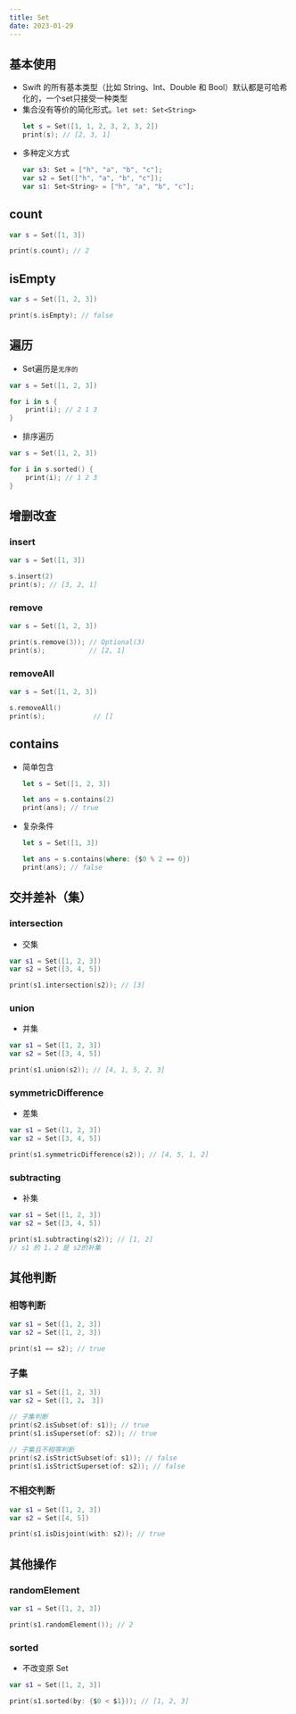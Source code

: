 ```yaml
---
title: Set
date: 2023-01-29
---
```

## 基本使用
* Swift 的所有基本类型（比如 String、Int、Double 和 Bool）默认都是可哈希化的，一个set只接受一种类型
* 集合没有等价的简化形式。`let set: Set<String>`
    ```swift
    let s = Set([1, 1, 2, 3, 2, 3, 2])
    print(s); // [2, 3, 1]
    ```
* 多种定义方式
    ```swift
    var s3: Set = ["h", "a", "b", "c"];
    var s2 = Set(["h", "a", "b", "c"]);
    var s1: Set<String> = ["h", "a", "b", "c"];
    ```
## count
```swift
var s = Set([1, 3])

print(s.count); // 2
```
## isEmpty
```swift
var s = Set([1, 2, 3])

print(s.isEmpty); // false
```
## 遍历
* Set遍历是`无序的`
```swift
var s = Set([1, 2, 3])

for i in s {
    print(i); // 2 1 3
}
```
* 排序遍历
```swift
var s = Set([1, 2, 3])

for i in s.sorted() {
    print(i); // 1 2 3
}
```
## 增删改查
### insert
```swift
var s = Set([1, 3])

s.insert(2)
print(s); // [3, 2, 1]
```
### remove
```swift
var s = Set([1, 2, 3])

print(s.remove(3)); // Optional(3)
print(s);           // [2, 1]
```
### removeAll
```swift
var s = Set([1, 2, 3])

s.removeAll()
print(s);            // []
```
## contains
* 简单包含
    ```swift
    let s = Set([1, 2, 3])

    let ans = s.contains(2)
    print(ans); // true
    ```
* 复杂条件
    ```swift
    let s = Set([1, 3])

    let ans = s.contains(where: {$0 % 2 == 0})
    print(ans); // false
    ```
## 交并差补（集）
### intersection
* 交集
```swift
var s1 = Set([1, 2, 3])
var s2 = Set([3, 4, 5])

print(s1.intersection(s2)); // [3]
```
### union
* 并集
```swift
var s1 = Set([1, 2, 3])
var s2 = Set([3, 4, 5])

print(s1.union(s2)); // [4, 1, 5, 2, 3]
```
### symmetricDifference
* 差集
```swift
var s1 = Set([1, 2, 3])
var s2 = Set([3, 4, 5])

print(s1.symmetricDifference(s2)); // [4, 5, 1, 2]
```
### subtracting
* 补集
```swift
var s1 = Set([1, 2, 3])
var s2 = Set([3, 4, 5])

print(s1.subtracting(s2)); // [1, 2]
// s1 的 1，2 是 s2的补集
```
## 其他判断
### 相等判断
```swift
var s1 = Set([1, 2, 3])
var s2 = Set([1, 2, 3])

print(s1 == s2); // true
```
### 子集
```swift
var s1 = Set([1, 2, 3])
var s2 = Set([1, 2， 3])

// 子集判断
print(s2.isSubset(of: s1)); // true
print(s1.isSuperset(of: s2)); // true

// 子集且不相等判断
print(s2.isStrictSubset(of: s1)); // false
print(s1.isStrictSuperset(of: s2)); // false
```
### 不相交判断
```swift
var s1 = Set([1, 2, 3])
var s2 = Set([4, 5])

print(s1.isDisjoint(with: s2)); // true
```
## 其他操作
### randomElement
```swift
var s1 = Set([1, 2, 3])

print(s1.randomElement()); // 2
```
### sorted
* 不改变原 Set
```swift
var s1 = Set([1, 2, 3])

print(s1.sorted(by: {$0 < $1})); // [1, 2, 3]
```